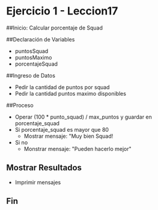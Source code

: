 # Ejercicio 1 - Leccion17

##Inicio: Calcular porcentaje de Squad

##Declaración de Variables

- puntosSquad
- puntosMaximo
- porcentajeSquad

##Ingreso de Datos

- Pedir la cantidad de puntos por squad
- Pedir la cantidad puntos maximo disponibles

##Proceso

- Operar (100 * punto_squad) / max_puntos y guardar en porcentaje_squad
- Si porcentaje_squad es mayor que 80
    - Mostrar mensaje: "Muy bien Squad!
- Si no
    - Monstrar mensaje: "Pueden hacerlo mejor"

## Mostrar Resultados

- Imprimir mensajes

## Fin
